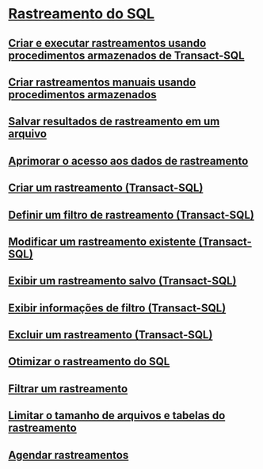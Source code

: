 # [Rastreamento do SQL](sql-trace.md)
## [Criar e executar rastreamentos usando procedimentos armazenados de Transact-SQL](create-and-run-traces-using-transact-sql-stored-procedures.md)
## [Criar rastreamentos manuais usando procedimentos armazenados](create-manual-traces-using-stored-procedures.md)
## [Salvar resultados de rastreamento em um arquivo](save-trace-results-to-a-file.md)
## [Aprimorar o acesso aos dados de rastreamento](improve-access-to-trace-data.md)
## [Criar um rastreamento (Transact-SQL)](create-a-trace-transact-sql.md)
## [Definir um filtro de rastreamento (Transact-SQL)](set-a-trace-filter-transact-sql.md)
## [Modificar um rastreamento existente (Transact-SQL)](modify-an-existing-trace-transact-sql.md)
## [Exibir um rastreamento salvo (Transact-SQL)](view-a-saved-trace-transact-sql.md)
## [Exibir informações de filtro (Transact-SQL)](view-filter-information-transact-sql.md)
## [Excluir um rastreamento (Transact-SQL)](delete-a-trace-transact-sql.md)
## [Otimizar o rastreamento do SQL](optimize-sql-trace.md)
## [Filtrar um rastreamento](filter-a-trace.md)
## [Limitar o tamanho de arquivos e tabelas do rastreamento](limit-trace-file-and-table-sizes.md)
## [Agendar rastreamentos](schedule-traces.md)
